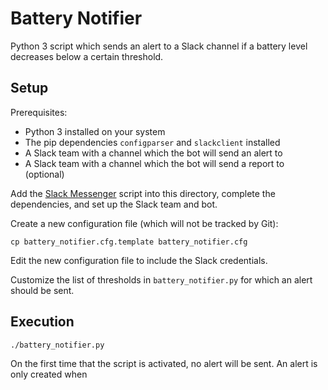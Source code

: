 # Battery Notifier

Python 3 script which sends an alert to a Slack channel if a battery level decreases below a certain threshold.

## Setup

Prerequisites:
* Python 3 installed on your system
* The pip dependencies `configparser` and `slackclient` installed
* A Slack team with a channel which the bot will send an alert to
* A Slack team with a channel which the bot will send a report to (optional)

Add the [Slack Messenger](https://github.com/jleung51/scripts/tree/master/modules/slack_messenger) script into this directory, complete the dependencies, and set up the Slack team and bot.

Create a new configuration file (which will not be tracked by Git):
```
cp battery_notifier.cfg.template battery_notifier.cfg
```

Edit the new configuration file to include the Slack credentials.

Customize the list of thresholds in `battery_notifier.py` for which an alert should be sent.

## Execution

```
./battery_notifier.py
```

On the first time that the script is activated, no alert will be sent. An alert is only created when
